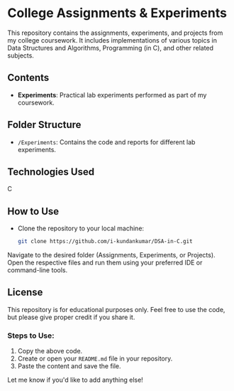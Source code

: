 # College Assignments & Experiments

This repository contains the assignments, experiments, and projects from my college coursework. It includes implementations of various topics in Data Structures and Algorithms, Programming (in C), and other related subjects.

## Contents
- **Experiments**: Practical lab experiments performed as part of my coursework.

## Folder Structure
- `/Experiments`: Contains the code and reports for different lab experiments.

## Technologies Used
C

## How to Use
- Clone the repository to your local machine:
  ```bash
  git clone https://github.com/i-kundankumar/DSA-in-C.git
Navigate to the desired folder (Assignments, Experiments, or Projects).
Open the respective files and run them using your preferred IDE or command-line tools.
## License
This repository is for educational purposes only. Feel free to use the code, but please give proper credit if you share it.

### **Steps to Use:**
1. Copy the above code.
2. Create or open your `README.md` file in your repository.
3. Paste the content and save the file.

Let me know if you'd like to add anything else!


